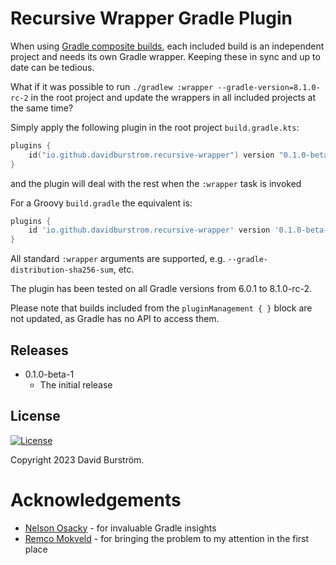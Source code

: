 # Recursive Wrapper Gradle Plugin

When using [Gradle composite builds](https://docs.gradle.org/current/userguide/composite_builds.html),
each included build is an independent project and needs its own Gradle wrapper. Keeping these in sync
and up to date can be tedious.

What if it was possible to run `./gradlew :wrapper --gradle-version=8.1.0-rc-2` in the root project
and update the wrappers in all included projects at the same time?

Simply apply the following plugin in the root project `build.gradle.kts`:

```kotlin
plugins {
    id("io.github.davidburstrom.recursive-wrapper") version "0.1.0-beta-1"
}
```

and the plugin will deal with the rest when the `:wrapper` task is invoked

For a Groovy `build.gradle` the equivalent is:

```groovy
plugins {
    id 'io.github.davidburstrom.recursive-wrapper' version '0.1.0-beta-1'
}
```

All standard `:wrapper` arguments are supported, e.g. `--gradle-distribution-sha256-sum`, etc.

The plugin has been tested on all Gradle versions from 6.0.1 to 8.1.0-rc-2.

Please note that builds included from the `pluginManagement { }` block are not updated, as Gradle has no
API to access them.

## Releases

* 0.1.0-beta-1
  * The initial release

## License

[![License](https://img.shields.io/badge/License-Apache_2.0-blue.svg)](https://opensource.org/licenses/Apache-2.0)

Copyright 2023 David Burström.

# Acknowledgements

* [Nelson Osacky](nelson@osacky.com) - for invaluable Gradle insights
* [Remco Mokveld](https://github.com/remcomokveld) - for bringing the problem to my attention in the first place
